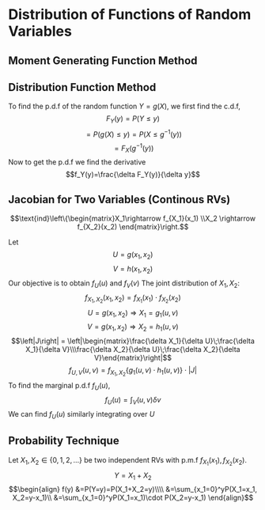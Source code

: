 # Distribution of Functions of Random Variables
## Moment Generating Function Method
## Distribution Function Method
To find the p.d.f of the random function $Y=g(X)$, we first find the c.d.f, $$F_Y(y)=P(Y\leq y)$$$$=P\left(g(X)\leq y\right) =P\left(X\leq g^{-1}(y)\right)$$$$=F_X\left(g^{-1}(y)\right)$$
Now to get the p.d.f we find the derivative $$f_Y(y)=\frac{\delta F_Y(y)}{\delta y}$$

## Jacobian for Two Variables (Continous RVs)
$$\text{ind}\left\{\begin{matrix}X_1\rightarrow f_{X_1}(x_1) \\X_2 \rightarrow f_{X_2}(x_2) \end{matrix}\right.$$

Let 
$$U=g(x_1, x_2)$$$$V=h(x_1, x_2)$$
Our objective is to obtain $f_U(u)$ and $f_V(v)$
The joint distribution of $X_1, X_2$:
$$f_{X_1, X_2}(x_1, x_2) = f_{X_1}(x_1)\cdot f_{X_2}(x_2)$$
$$U=g(x_1, x_2) \Rightarrow X_1 = g_1(u, v)$$$$V=g(x_1, x_2) \Rightarrow X_2 = h_1(u, v)$$
$$\left|J\right| = \left|\begin{matrix}\frac{\delta X_1}{\delta U}\;\frac{\delta X_1}{\delta V}\\\frac{\delta X_2}{\delta U}\;\frac{\delta X_2}{\delta V}\end{matrix}\right|$$
$$f_{U,V}(u, v)=f_{X_1,X_2}\left\{g_1(u,v)\cdot h_1(u,v)\right\}\cdot\left|J\right|$$
To find the marginal p.d.f $f_U(u)$, 
$$f_U(u)=\int_{V}(u, v) \delta v$$
We can find $f_U(u)$ similarly integrating over $U$

## Probability Technique 
Let $X_1, X_2 \in \left\{0, 1, 2,...\right\}$ be two independent RVs with p.m.f $f_{X_1}(x_1), f_{X_2}(x_2)$. $$Y=X_1+X_2$$
$$\begin{align} f(y) &=P(Y=y)=P(X_1+X_2=y)\\\\ &=\sum_{x_1=0}^yP(X_1=x_1, X_2=y-x_1)\\ &=\sum_{x_1=0}^yP(X_1=x_1)\cdot P(X_2=y-x_1) \end{align}$$


